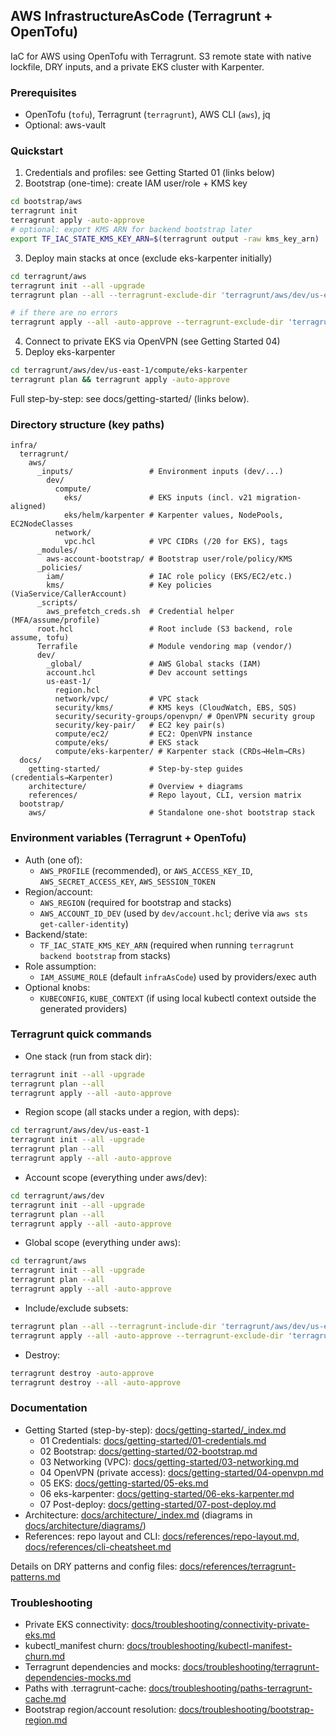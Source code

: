 ## AWS InfrastructureAsCode (Terragrunt + OpenTofu)

IaC for AWS using OpenTofu with Terragrunt. S3 remote state with native lockfile, DRY inputs, and a private EKS cluster with Karpenter.

### Prerequisites
- OpenTofu (`tofu`), Terragrunt (`terragrunt`), AWS CLI (`aws`), jq
- Optional: aws-vault

### Quickstart
1) Credentials and profiles: see Getting Started 01 (links below)
2) Bootstrap (one-time): create IAM user/role + KMS key
```bash
cd bootstrap/aws
terragrunt init
terragrunt apply -auto-approve
# optional: export KMS ARN for backend bootstrap later
export TF_IAC_STATE_KMS_KEY_ARN=$(terragrunt output -raw kms_key_arn)
```
3) Deploy main stacks at once (exclude eks-karpenter initially)
```bash
cd terragrunt/aws
terragrunt init --all -upgrade
terragrunt plan --all --terragrunt-exclude-dir 'terragrunt/aws/dev/us-east-1/compute/eks-karpenter'

# if there are no errors
terragrunt apply --all -auto-approve --terragrunt-exclude-dir 'terragrunt/aws/dev/us-east-1/compute/eks-karpenter'
```
4) Connect to private EKS via OpenVPN (see Getting Started 04)
5) Deploy eks-karpenter
```bash
cd terragrunt/aws/dev/us-east-1/compute/eks-karpenter
terragrunt plan && terragrunt apply -auto-approve
```

Full step-by-step: see docs/getting-started/ (links below).

### Directory structure (key paths)
```
infra/
  terragrunt/
    aws/
      _inputs/                 # Environment inputs (dev/...)
        dev/
          compute/
            eks/               # EKS inputs (incl. v21 migration-aligned)
            eks/helm/karpenter # Karpenter values, NodePools, EC2NodeClasses
          network/
            vpc.hcl            # VPC CIDRs (/20 for EKS), tags
      _modules/
        aws-account-bootstrap/ # Bootstrap user/role/policy/KMS
      _policies/
        iam/                   # IAC role policy (EKS/EC2/etc.)
        kms/                   # Key policies (ViaService/CallerAccount)
      _scripts/
        aws_prefetch_creds.sh  # Credential helper (MFA/assume/profile)
      root.hcl                 # Root include (S3 backend, role assume, tofu)
      Terrafile                # Module vendoring map (vendor/)
      dev/
        _global/               # AWS Global stacks (IAM)
        account.hcl            # Dev account settings
        us-east-1/
          region.hcl
          network/vpc/         # VPC stack
          security/kms/        # KMS keys (CloudWatch, EBS, SQS)
          security/security-groups/openvpn/ # OpenVPN security group
          security/key-pair/   # EC2 key pair(s)
          compute/ec2/         # EC2: OpenVPN instance
          compute/eks/         # EKS stack
          compute/eks-karpenter/ # Karpenter stack (CRDs→Helm→CRs)
  docs/
    getting-started/           # Step-by-step guides (credentials→Karpenter)
    architecture/              # Overview + diagrams
    references/                # Repo layout, CLI, version matrix
  bootstrap/
    aws/                       # Standalone one-shot bootstrap stack
```

### Environment variables (Terragrunt + OpenTofu)
- Auth (one of):
  - `AWS_PROFILE` (recommended), or `AWS_ACCESS_KEY_ID`, `AWS_SECRET_ACCESS_KEY`, `AWS_SESSION_TOKEN`
- Region/account:
  - `AWS_REGION` (required for bootstrap and stacks)
  - `AWS_ACCOUNT_ID_DEV` (used by `dev/account.hcl`; derive via `aws sts get-caller-identity`)
- Backend/state:
  - `TF_IAC_STATE_KMS_KEY_ARN` (required when running `terragrunt backend bootstrap` from stacks)
- Role assumption:
  - `IAM_ASSUME_ROLE` (default `infraAsCode`) used by providers/exec auth
- Optional knobs:
  - `KUBECONFIG`, `KUBE_CONTEXT` (if using local kubectl context outside the generated providers)

### Terragrunt quick commands
- One stack (run from stack dir):
```bash
terragrunt init --all -upgrade
terragrunt plan --all
terragrunt apply --all -auto-approve
```

- Region scope (all stacks under a region, with deps):
```bash
cd terragrunt/aws/dev/us-east-1
terragrunt init --all -upgrade
terragrunt plan --all
terragrunt apply --all -auto-approve
```

- Account scope (everything under aws/dev):
```bash
cd terragrunt/aws/dev
terragrunt init --all -upgrade
terragrunt plan --all
terragrunt apply --all -auto-approve
```

- Global scope (everything under aws):
```bash
cd terragrunt/aws
terragrunt init --all -upgrade
terragrunt plan --all
terragrunt apply --all -auto-approve
```

- Include/exclude subsets:
```bash
terragrunt plan --all --terragrunt-include-dir 'terragrunt/aws/dev/us-east-1/network/vpc'
terragrunt apply --all -auto-approve --terragrunt-exclude-dir 'terragrunt/aws/dev/us-east-1/compute/eks-karpenter'
```

- Destroy:
```bash
terragrunt destroy -auto-approve
terragrunt destroy --all -auto-approve
```

### Documentation
- Getting Started (step-by-step): [docs/getting-started/_index.md](docs/getting-started/_index.md)
  - 01 Credentials: [docs/getting-started/01-credentials.md](docs/getting-started/01-credentials.md)
  - 02 Bootstrap: [docs/getting-started/02-bootstrap.md](docs/getting-started/02-bootstrap.md)
  - 03 Networking (VPC): [docs/getting-started/03-networking.md](docs/getting-started/03-networking.md)
  - 04 OpenVPN (private access): [docs/getting-started/04-openvpn.md](docs/getting-started/04-openvpn.md)
  - 05 EKS: [docs/getting-started/05-eks.md](docs/getting-started/05-eks.md)
  - 06 eks-karpenter: [docs/getting-started/06-eks-karpenter.md](docs/getting-started/06-eks-karpenter.md)
  - 07 Post-deploy: [docs/getting-started/07-post-deploy.md](docs/getting-started/07-post-deploy.md)
- Architecture: [docs/architecture/_index.md](docs/architecture/_index.md) (diagrams in [docs/architecture/diagrams/](docs/architecture/diagrams/))
- References: repo layout and CLI: [docs/references/repo-layout.md](docs/references/repo-layout.md), [docs/references/cli-cheatsheet.md](docs/references/cli-cheatsheet.md)

Details on DRY patterns and config files: [docs/references/terragrunt-patterns.md](docs/references/terragrunt-patterns.md)

### Troubleshooting
- Private EKS connectivity: [docs/troubleshooting/connectivity-private-eks.md](docs/troubleshooting/connectivity-private-eks.md)
- kubectl_manifest churn: [docs/troubleshooting/kubectl-manifest-churn.md](docs/troubleshooting/kubectl-manifest-churn.md)
- Terragrunt dependencies and mocks: [docs/troubleshooting/terragrunt-dependencies-mocks.md](docs/troubleshooting/terragrunt-dependencies-mocks.md)
- Paths with .terragrunt-cache: [docs/troubleshooting/paths-terragrunt-cache.md](docs/troubleshooting/paths-terragrunt-cache.md)
- Bootstrap region/account resolution: [docs/troubleshooting/bootstrap-region.md](docs/troubleshooting/bootstrap-region.md)